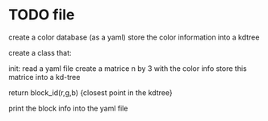# TODO file

create a color database (as a yaml)
store the color information into a kdtree

create a class that:

init:
	read a yaml file
	create a matrice n by 3 with the color info
	store this matrice into a kd-tree

return block_id(r,g,b) {closest point in the kdtree}

print the block info into the yaml file

